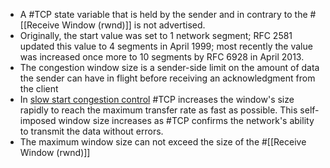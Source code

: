 - A #TCP state variable that is held by the sender and in contrary to the #[[Receive Window (rwnd)]] is not advertised.
- Originally, the start value was set to 1 network segment; RFC 2581 updated this value to 4 segments in April 1999; most recently the value was increased once more to 10 segments by RFC 6928 in April 2013.
- The congestion window size is a sender-side limit on the amount of data the sender can have in flight before receiving an acknowledgment from the client
- In [slow start congestion control]( ((64412696-09fb-49b5-b5de-f3d48f03232d)) ) #TCP increases the window's size rapidly to reach the maximum transfer rate as fast as possible. This self-imposed window size increases as #TCP confirms the network's ability to transmit the data without errors.
- The maximum window size can not exceed the size of the #[[Receive Window (rwnd)]]